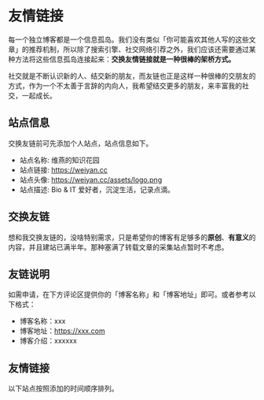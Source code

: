 # 友情链接

每一个独立博客都是一个信息孤岛。我们没有类似「你可能喜欢其他人写的这些文章」的推荐机制，所以除了搜索引擎、社交网络引荐之外，我们应该还需要通过某种方法将这些信息孤岛连接起来：**交换友情链接就是一种很棒的架桥方式。**

社交就是不断认识新的人、结交新的朋友，而友链也正是这样一种很棒的交朋友的方式，作为一个不太善于言辞的内向人，我希望结交更多的朋友，来丰富我的社交，一起成长。

## 站点信息

交换友链前可先添加个人站点，站点信息如下。

- 站点名称: 维燕的知识花园
- 站点链接: <https://weiyan.cc>
- 站点头像: <https://weiyan.cc/assets/logo.png>
- 站点描述: Bio & IT 爱好者，沉淀生活，记录点滴。

## 交换友链

想和我交换友链的，没啥特别需求，只是希望你的博客有足够多的**原创**、**有意义**的内容，并且建站已满半年。那种塞满了转载文章的采集站点暂时不考虑。

## 友链说明

如需申请，在下方评论区提供你的「博客名称」和「博客地址」即可。或者参考以下格式：

- 博客名称：xxx
- 博客地址：https://xxx.com
- 博客介绍：xxxxxx

## 友情链接

以下站点按照添加的时间顺序排列。




<script src="https://giscus.app/client.js"
        data-repo="shenweiyan/Knowledge-Garden"
        data-repo-id="R_kgDOKgxWlg"
        data-mapping="number"
        data-term="5"
        data-reactions-enabled="1"
        data-emit-metadata="0"
        data-input-position="bottom"
        data-theme="light"
        data-lang="zh-CN"
        crossorigin="anonymous"
        async>
</script>

